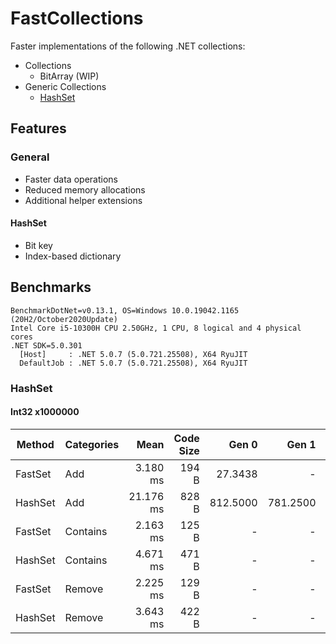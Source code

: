 # FastCollections
 Faster implementations of the following .NET collections:
 
 - Collections
   - BitArray (WIP)
 - Generic Collections
   - [HashSet](https://github.com/KimTisott/FastCollections/blob/main/FastCollections/FastHashSet.cs)

## Features

### General

- Faster data operations
- Reduced memory allocations
- Additional helper extensions

#### HashSet

- Bit key
- Index-based dictionary

## Benchmarks

```
BenchmarkDotNet=v0.13.1, OS=Windows 10.0.19042.1165 (20H2/October2020Update)
Intel Core i5-10300H CPU 2.50GHz, 1 CPU, 8 logical and 4 physical cores
.NET SDK=5.0.301
  [Host]     : .NET 5.0.7 (5.0.721.25508), X64 RyuJIT
  DefaultJob : .NET 5.0.7 (5.0.721.25508), X64 RyuJIT
 ```
 
### HashSet

#### Int32 x1000000

|  Method | Categories |      Mean | Code Size |    Gen 0 |    Gen 1 |    Gen 2 |    Allocated |
|-------- |----------- |----------:|----------:|---------:|---------:|---------:|-------------:|
| FastSet |        Add |  3.180 ms |     194 B |  27.3438 |        - |        - |    262,552 B |
| HashSet |        Add | 21.176 ms |     828 B | 812.5000 | 781.2500 | 781.2500 | 43,111,114 B |
| FastSet |   Contains |  2.163 ms |     125 B |        - |        - |        - |            - |
| HashSet |   Contains |  4.671 ms |     471 B |        - |        - |        - |            - |
| FastSet |     Remove |  2.225 ms |     129 B |        - |        - |        - |            - |
| HashSet |     Remove |  3.643 ms |     422 B |        - |        - |        - |            - |
